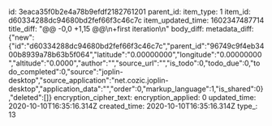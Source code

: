 id: 3eaca35f0b2e4a78b9efdf2182761201
parent_id: 
item_type: 1
item_id: d60334288dc94680bd2fef66f3c46c7c
item_updated_time: 1602347487714
title_diff: "@@ -0,0 +1,15 @@\n+first iteration\n"
body_diff: 
metadata_diff: {"new":{"id":"d60334288dc94680bd2fef66f3c46c7c","parent_id":"96749c9f4eb3400b8939a78b63b5f064","latitude":"0.00000000","longitude":"0.00000000","altitude":"0.0000","author":"","source_url":"","is_todo":0,"todo_due":0,"todo_completed":0,"source":"joplin-desktop","source_application":"net.cozic.joplin-desktop","application_data":"","order":0,"markup_language":1,"is_shared":0},"deleted":[]}
encryption_cipher_text: 
encryption_applied: 0
updated_time: 2020-10-10T16:35:16.314Z
created_time: 2020-10-10T16:35:16.314Z
type_: 13
